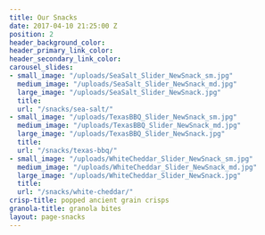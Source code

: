 ```yaml
---
title: Our Snacks
date: 2017-04-10 21:25:00 Z
position: 2
header_background_color: 
header_primary_link_color: 
header_secondary_link_color: 
carousel_slides:
- small_image: "/uploads/SeaSalt_Slider_NewSnack_sm.jpg"
  medium_image: "/uploads/SeaSalt_Slider_NewSnack_md.jpg"
  large_image: "/uploads/SeaSalt_Slider_NewSnack.jpg"
  title: 
  url: "/snacks/sea-salt/"
- small_image: "/uploads/TexasBBQ_Slider_NewSnack_sm.jpg"
  medium_image: "/uploads/TexasBBQ_Slider_NewSnack_md.jpg"
  large_image: "/uploads/TexasBBQ_Slider_NewSnack.jpg"
  title: 
  url: "/snacks/texas-bbq/"
- small_image: "/uploads/WhiteCheddar_Slider_NewSnack_sm.jpg"
  medium_image: "/uploads/WhiteCheddar_Slider_NewSnack_md.jpg"
  large_image: "/uploads/WhiteCheddar_Slider_NewSnack.jpg"
  title: 
  url: "/snacks/white-cheddar/"
crisp-title: popped ancient grain crisps
granola-title: granola bites
layout: page-snacks
---
```


